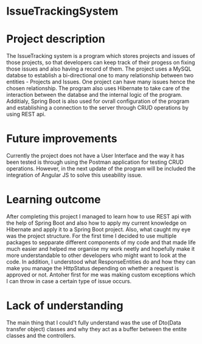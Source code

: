 # IssueTrackingSystem

# Project description

The IssueTracking system is a program which stores projects and issues of those projects, so that developers can keep track of their progess on fixing those issues
and also having a record of them. The project uses a MySQL databse to establish a bi-directional one to many relationship between two entities - Projects and Issues.
One project can have many issues hence the chosen relationship. The program also uses Hibernate to take care of the interaction between the databse and the internal
logic of the program. Additialy, Spring Boot is also used for ovrall configuration of the program and establishing a connection to the server through CRUD operations
by using REST api.

# Future improvements

Currently the project does not have a User Interface and the way it has been tested is through using the Postman application for testing CRUD operations. However, in
the next update of the program will be included the integration of Angular JS to solve this useability issue. 

# Learning outcome

After completing this project I managed to learn how to use REST api with the help of Spring Boot and also how to apply my current knowledge on Hibernate and apply it 
to a Spring Boot project. Also, what caught my eye was the project structure. For the first time I decided to use multiple packages to sepparate different components
of my code and that made life much easier and helped me organise my work neetly and hopefully make it more understandable to other developers who might want to look
at the code. In addition, I understood what ResponseEntities do and how they can make you manage the HttpStatus depending on whether a request is approved or not. 
Antoher first for me was making custom exceptions which I can throw in case a certain type of issue occurs.

# Lack of understanding

The main thing that I could't fully understand was the use of Dto(Data transfer object) classes and why they act as a buffer between the entite classes and the controllers.
